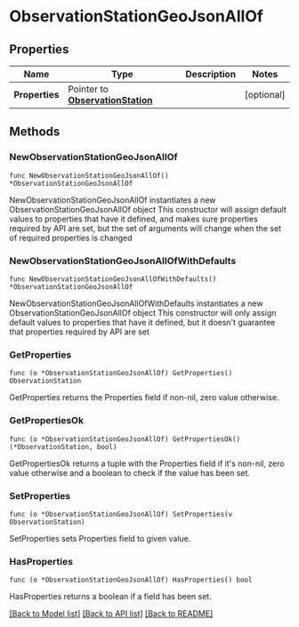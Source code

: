 # ObservationStationGeoJsonAllOf

## Properties

Name | Type | Description | Notes
------------ | ------------- | ------------- | -------------
**Properties** | Pointer to [**ObservationStation**](ObservationStation.md) |  | [optional] 

## Methods

### NewObservationStationGeoJsonAllOf

`func NewObservationStationGeoJsonAllOf() *ObservationStationGeoJsonAllOf`

NewObservationStationGeoJsonAllOf instantiates a new ObservationStationGeoJsonAllOf object
This constructor will assign default values to properties that have it defined,
and makes sure properties required by API are set, but the set of arguments
will change when the set of required properties is changed

### NewObservationStationGeoJsonAllOfWithDefaults

`func NewObservationStationGeoJsonAllOfWithDefaults() *ObservationStationGeoJsonAllOf`

NewObservationStationGeoJsonAllOfWithDefaults instantiates a new ObservationStationGeoJsonAllOf object
This constructor will only assign default values to properties that have it defined,
but it doesn't guarantee that properties required by API are set

### GetProperties

`func (o *ObservationStationGeoJsonAllOf) GetProperties() ObservationStation`

GetProperties returns the Properties field if non-nil, zero value otherwise.

### GetPropertiesOk

`func (o *ObservationStationGeoJsonAllOf) GetPropertiesOk() (*ObservationStation, bool)`

GetPropertiesOk returns a tuple with the Properties field if it's non-nil, zero value otherwise
and a boolean to check if the value has been set.

### SetProperties

`func (o *ObservationStationGeoJsonAllOf) SetProperties(v ObservationStation)`

SetProperties sets Properties field to given value.

### HasProperties

`func (o *ObservationStationGeoJsonAllOf) HasProperties() bool`

HasProperties returns a boolean if a field has been set.


[[Back to Model list]](../README.md#documentation-for-models) [[Back to API list]](../README.md#documentation-for-api-endpoints) [[Back to README]](../README.md)


